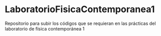 # LaboratorioFisicaContemporanea1
Repositorio para subir los códigos que se requieran en las prácticas del laboratorio de física contemporánea 1
